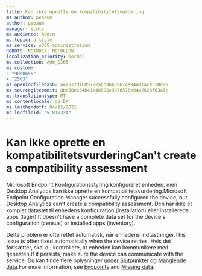 ```yaml
---
title: Kan ikke oprette en kompatibilitetsvurdering
ms.author: pebaum
author: pebaum
manager: scotv
ms.audience: Admin
ms.topic: article
ms.service: o365-administration
ROBOTS: NOINDEX, NOFOLLOW
localization_priority: Normal
ms.collection: Adm_O365
ms.custom:
- "9000655"
- "2503"
ms.openlocfilehash: a42872d1685782abc86b55674e84ad1ace338c88
ms.sourcegitcommit: 8bc60ec34bc1e40685e3976576e04a2623f63a7c
ms.translationtype: MT
ms.contentlocale: da-DK
ms.lasthandoff: 04/15/2021
ms.locfileid: "51810334"
---
```

# <a name="cant-create-a-compatibility-assessment"></a><span data-ttu-id="1445c-102">Kan ikke oprette en kompatibilitetsvurdering</span><span class="sxs-lookup"><span data-stu-id="1445c-102">Can't create a compatibility assessment</span></span>

<span data-ttu-id="1445c-103">Microsoft Endpoint Konfigurationsstyring konfigureret enheden, men Desktop Analytics kan ikke oprette en kompatibilitetsvurdering.</span><span class="sxs-lookup"><span data-stu-id="1445c-103">Microsoft Endpoint Configuration Manager successfully configured the device, but Desktop Analytics can't create a compatibility assessment.</span></span> <span data-ttu-id="1445c-104">Den har ikke et komplet datasæt til enhedens konfiguration (installation) eller installerede apps (lager).</span><span class="sxs-lookup"><span data-stu-id="1445c-104">It doesn't have a complete data set for the device's configuration (census) or installed apps (inventory).</span></span>

<span data-ttu-id="1445c-105">Dette problem er ofte rettet automatisk, når enhedens indtastninger.</span><span class="sxs-lookup"><span data-stu-id="1445c-105">This issue is often fixed automatically when the device retries.</span></span> <span data-ttu-id="1445c-106">Hvis det fortsætter, skal du kontrollere, at enheden kan kommunikere med tjenesten.</span><span class="sxs-lookup"><span data-stu-id="1445c-106">If it persists, make sure the device can communicate with the service.</span></span> <span data-ttu-id="1445c-107">Du kan finde flere oplysninger [under Slutpunkter](https://docs.microsoft.com/configmgr/desktop-analytics/enable-data-sharing#endpoints) og [Manglende data](https://docs.microsoft.com/configmgr/desktop-analytics/monitor-connection-health#missing-data).</span><span class="sxs-lookup"><span data-stu-id="1445c-107">For more information, see [Endpoints](https://docs.microsoft.com/configmgr/desktop-analytics/enable-data-sharing#endpoints) and [Missing data](https://docs.microsoft.com/configmgr/desktop-analytics/monitor-connection-health#missing-data).</span></span>
